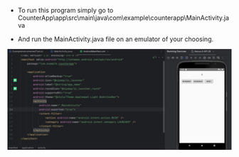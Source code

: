 - To run this program simply go to CounterApp\app\src\main\java\com\example\counterapp\MainActivity.java

- And run the MainActivity.java file on an emulator of your choosing.

![App Screenshot](app_screenshot.jpg)
